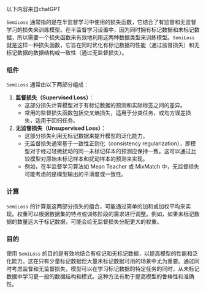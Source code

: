<span class='notation'>以下内容来自chatGPT</span>

`SemiLoss` 通常指的是在半监督学习中使用的损失函数，它结合了有监督和无监督学习的损失来训练模型。在半监督学习设置中，因为同时拥有标记数据和未标记数据，所以需要一个损失函数来有效地利用这两种数据类型来训练模型。`SemiLoss` 就是这样一种损失函数，它旨在同时优化有标记数据的性能（通过监督损失）和无标记数据的数据结构或一致性（通过无监督损失）。

### 组件

`SemiLoss` 通常由以下两部分组成：

1. **监督损失（Supervised Loss）**：
    - 这部分损失计算模型对于有标记数据的预测和实际标签之间的差异。
    - 常用的监督损失函数包括交叉熵损失，适用于分类任务，或均方误差损失，适用于回归任务。
2. **无监督损失（Unsupervised Loss）**：
    - 这部分损失利用无标记数据来提升模型的泛化能力。
    - 无监督损失通常基于一致性正则化（consistency regularization），即模型对于经过轻微扰动的同一未标记样本的预测应保持一致。这可以通过比较模型对原始未标记样本和扰动样本的预测来实现。
    - 例如，在半监督学习算法如 Mean Teacher 或 MixMatch 中，无监督损失可能考虑的是模型输出的平滑度或一致性。

### 计算

`SemiLoss` 的计算是这两部分损失的组合，可能通过简单的加和或加权平均来实现。权重可以根据数据集的特点或训练阶段的需求进行调整。例如，如果未标记数据的数量远大于标记数据，可能会给无监督损失分配更大的权重。

### 目的

使用 `SemiLoss` 的目的是有效地结合有标记和无标记数据，以提高模型的性能和泛化能力。这在只有少量标记数据但大量未标记数据可用的场景中尤为重要。通过同时考虑监督和无监督损失，模型可以在学习标记数据的特定任务的同时，从未标记数据中学习更一般的数据结构和模式。这种方法有助于提高模型的鲁棒性和准确性。